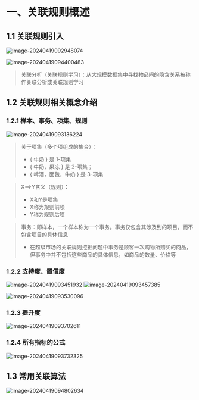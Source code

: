 # 一、关联规则概述

## 1.1 关联规则引入

![image-20240419092948074](images/image-20240419092948074.png)

![image-20240419094400483](images/image-20240419094400483.png)

> 关联分析（关联规则学习）：从大规模数据集中寻找物品间的隐含关系被称作关联分析或关联规则学习

## 1.2 关联规则相关概念介绍

### 1.2.1 样本、事务、项集、规则

<img src="images/image-20240419093136224.png" alt="image-20240419093136224"  />

> 关于项集（多个项组成的集合）：
>
> - { 牛奶 } 是 1-项集
> - { 牛奶，果冻 } 是 2-项集；
> - { 啤酒，面包，牛奶 } 是 3-项集

> X==>Y含义（规则）：
>
> - X和Y是项集
> - X称为规则前项
> - Y称为规则后项

> 事务：即样本，一个样本称为一个事务。事务仅包含其涉及到的项目，而不包含项目的具体信息
>
> - 在超级市场的关联规则挖掘问题中事务是顾客一次购物所购买的商品，但事务中并不包括这些商品的具体信息，如商品的数量、价格等

### 1.2.2 支持度、置信度

![image-20240419093451932](images/image-20240419093451932.png)
![image-20240419093457385](images/image-20240419093457385.png)

![image-20240419093530096](images/image-20240419093530096.png)

### 1.2.3 提升度

![image-20240419093702611](images/image-20240419093702611.png)

### 1.2.4 所有指标的公式

![image-20240419093732325](images/image-20240419093732325.png)

## 1.3 常用关联算法

![image-20240419094802634](images/image-20240419094802634.png)